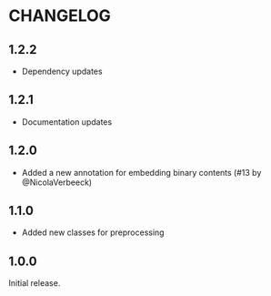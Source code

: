 # CHANGELOG

## 1.2.2

- Dependency updates

## 1.2.1

- Documentation updates

## 1.2.0

- Added a new annotation for embedding binary contents (#13 by @NicolaVerbeeck)

## 1.1.0

- Added new classes for preprocessing

## 1.0.0

Initial release.
